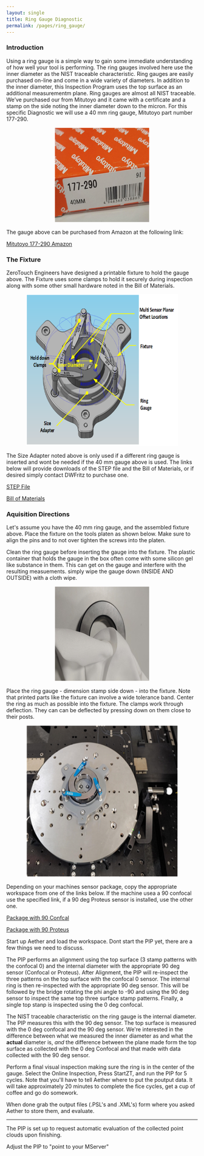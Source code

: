 ```yaml
---
layout: single
title: Ring Gauge Diagnostic
permalink: /pages/ring_gauge/
---
```

<h3> Introduction</h3> 

Using a ring gauge is a simple way to gain some immediate understanding of how well your tool is performing. The ring gauges involved here use the inner diameter as the NIST traceable characteristic. Ring gauges are easily purchased on-line and come in a wide variety of diameters.  In addition to the inner diameter, this Inspection Program uses the top surface as an additional measurementm plane. Ring gauges are almost all NIST traceable. We’ve purchased our from Mitutoyo and it came with a certificate and a stamp on the side noting the inner diameter down to the micron.  For this specific Diagnostic we will use a 40 mm ring gauge, Mitutoyo part number 177-290.

<p align="center">
  <img width="250" height="250" src="/assets/images/ringgauge/partnumber.png">
</p>

The gauge above can be purchased from Amazon at the following link:

[Mitutoyo 177-290 Amazon](https://www.amazon.com/Mitutoyo-177-290-Diameter-1-5Micrometer-Accuracy/dp/B001D7DQCS)


<h3>The Fixture</h3> 

ZeroTouch Engineers have designed a printable fixture to hold the gauge above. The Fixture uses some clamps to hold it securely during inspection along with some other small hardware noted in the Bill of Materials.

<p align="center">
  <img width="400" height="400" src="/assets/images/ringgauge/ringgauge_assy.png">
</p>

The Size Adapter noted above is only used if a different ring gauge is inserted and wont be needed if the 40 mm gauge above is used. The links below will provide downloads of the STEP file and the Bill of Materials, or if desired simply contact DWFritz to purchase one. 

[STEP File](https://www.amazon.com/Mitutoyo-177-290-Diameter-1-5Micrometer-Accuracy/dp/B001D7DQCS)

[Bill of Materials](https://www.amazon.com/Mitutoyo-177-290-Diameter-1-5Micrometer-Accuracy/dp/B001D7DQCS)

<h3>Aquisition Directions</h3>
Let's assume you have the 40 mm ring gauge, and the assembled fixture above. Place the fixture on the tools platen as shown below. Make sure to align the pins and to not over tighten the screws into the platen. 

Clean the ring gauge before inserting the gauge into the fixture. The plastic container that holds the gauge in the box often come with some silicon gel like substance in them. This can get on the gauge and interfere with the resulting measuements. simply wipe the gauge down (INSIDE AND OUTSIDE) with a cloth wipe. 

<p align="center">
  <img width="250" height="250" src="/assets/images/ringgauge/clean_me.png">
</p>

Place the ring gauge - dimension stamp side down - into the fixture. Note that printed parts like the fixture can involve a wide tolerance band. Center the ring as much as possible into the fixture.  The clamps work through deflection. They can can be deflected by pressing down on them close to their posts. 

<p align="center">
  <img width="400" height="400" src="/assets/images/ringgauge/ringon_platen.png">
</p>

Depending on your machines sensor package, copy the appropriate workspace from one of the links below. If the machine usea a 90 confocal use the specified link, if a 90 deg Proteus sensor is installed, use the other one.  

[Package with 90 Confcal](https://www.amazon.com/Mitutoyo-177-290-Diameter-1-5Micrometer-Accuracy/dp/B001D7DQCS)

[Package with 90 Proteus](https://www.amazon.com/Mitutoyo-177-290-Diameter-1-5Micrometer-Accuracy/dp/B001D7DQCS)

Start up Aether and load the workspace. Dont start the PIP yet, there are a few things we need to discuss.

The PIP performs an alignment using the top surface (3 stamp patterns with the confocal 0) and the internal diameter with the appropriate 90 deg sensor (Confocal or Proteus). After Alignment, the PIP will re-inspect the three patterns on the top surface with the confocal 0 sensor. The internal ring is then re-inspected with the appropriate 90 deg sensor. This will be followed by the bridge rotating the phi angle to -90 and using the 90 deg sensor to inspect the same top three surface stamp patterns. Finally, a single top stanp is inspected using the 0 deg confocal. 

The NIST traceable characteristic on the ring gauge is the internal diameter. The PIP measures this with the 90 deg sensor. The top surface is measured with the 0 deg confocal and the 90 deg sensor. We're interested in the difference between what we measured the inner diameter as and what the **actual** diameter is, *and* the difference between the plane made form the top surface as collected with the 0 deg Confocal and that made with data collected with the 90 deg sensor. 

Perform a final visual inspection making sure the ring is in the center of the gauge.  Select the Online Inspection, Press StartZT, and run the PIP for 5 cycles. Note that you'll have to tell Aether where to put the poutput data.  It will take approximately 20 minutes to complete the fice cycles, get a cup of coffee and go do somework. 

When done grab the output files (.PSL's and .XML's) form where you asked Aether to store them, and evaluate. 

-----------------------------------------------

The PIP is set up to request automatic evaluation of the collected point clouds upon finishing.      



 



Adjust the PIP to "point to your MServer"